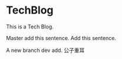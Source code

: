 # TechBlog

This is a Tech Blog.

Master add this sentence.
Add this sentence.

A new branch dev add.
公子重耳
